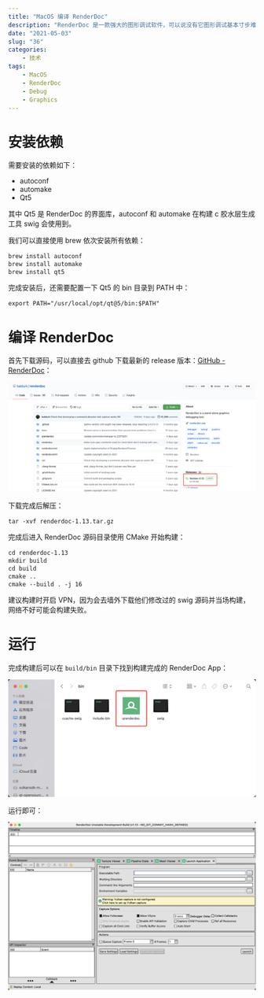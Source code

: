 ```yaml
---
title: "MacOS 编译 RenderDoc"
description: "RenderDoc 是一款强大的图形调试软件，可以说没有它图形调试基本寸步难行，然而作者说对 MacOS 不太熟悉，所以基本对 MacOS 弃疗了，我们只能自己尝试能不能编译使用起来。"
date: "2021-05-03"
slug: "36"
categories:
    - 技术
tags:
    - MacOS
    - RenderDoc
    - Debug
    - Graphics
---
```


# 安装依赖

需要安装的依赖如下：

* autoconf
* automake
* Qt5

其中 Qt5 是 RenderDoc 的界面库，autoconf 和 automake 在构建 c 胶水层生成工具 swig 会使用到。

我们可以直接使用 brew 依次安装所有依赖：

```shell
brew install autoconf
brew install automake
brew install qt5
```

完成安装后，还需要配置一下 Qt5 的 bin 目录到 PATH 中：

```shell
export PATH="/usr/local/opt/qt@5/bin:$PATH"
```

# 编译 RenderDoc

首先下载源码，可以直接去 github 下载最新的 release 版本：[GitHub - RenderDoc](https://github.com/baldurk/renderdoc)：

![RenderDoc - Downloads](58.png)

下载完成后解压：

```shell
tar -xvf renderdoc-1.13.tar.gz
```

完成后进入 RenderDoc 源码目录使用 CMake 开始构建：

```shell
cd renderdoc-1.13
mkdir build
cd build
cmake ..
cmake --build . -j 16
```

建议构建时开启 VPN，因为会去墙外下载他们修改过的 swig 源码并当场构建，网络不好可能会构建失败。

# 运行

完成构建后可以在 `build/bin` 目录下找到构建完成的 RenderDoc App：

![Build Result](59.png)

运行即可：

![RenderDoc](60.png)

